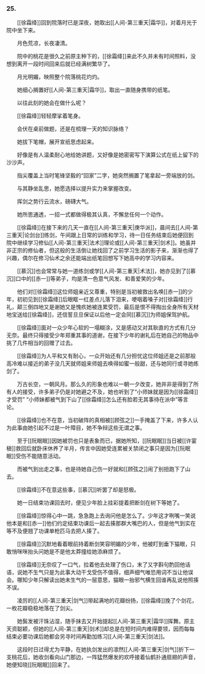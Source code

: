 ### 25.

　　[[徐霜绛]]回到院落时已是深夜，她取出[[人间-第三重天|霜华]]，对着月光于院中坐下来。

　　月色荒凉，长夜凄清。

　　院中的桃花是很久之前原主种下的，[[徐霜绛]]来此不久并未有时间照料，没想到离开一段时间回来后就已经满树繁华了。

　　月光明媚，映照整个院落桃花灼灼。

　　她细心搁置好[[人间-第三重天|霜华]]，取出一直随身携带的纸笔。

　　以往此刻的她会在做什么呢？

　　[[徐霜绛]]轻轻摩挲着笔身。

　　会伏在桌前做题，还是在梳理一天的知识脉络？

　　她拔下笔帽，展开宣纸思虑起来。

　　好像是有人温柔耐心地给她讲题，又好像是她密密写下演算公式在纸上留下的沙沙声。

　　指尖覆盖上当时笔锋坚毅的“回家”二字，她突然搁置了笔拿起一旁端放的剑。

　　与其静坐乱思，她愿选择以提升实力来掌握改变。

　　挥剑之势行云流水，磅礴大气。

　　她所思通透，一招一式都做得极其认真，不懈怠任何一个动作。

　　[[徐霜绛]]在接下来的几天一直在[[人间-第三重天|庚华派]]，晨间去[[人间-第三重天|论剑台]]练剑，午间跟上日常的训练和学习，待一日任务结束后她便回到院中继续学习修仙[[人间-第三重天|法术]]理论或[[人间-第三重天|剑术]]。她虽并非正宗的修仙者，但这般的生活倒让她找回了之前学习生活的影子来，渐渐也得了兴趣，偶尔在修习仙术之余还能端出纸笔回想写下她高中的学习内容来。

　　[[慕沉]]也会常常与她一道练剑或学[[人间-第三重天|术法]]，她亦见到了[[慕沉]]口中的[[赤一]]等弟子，均是清一色意气风发、和善爱笑的少年。

　　他们对[[徐霜绛]]这位师姐亲近又尊重，特别是当初被救出名唤[[赤一]]的少年，初初见到[[徐霜绛]]后眼眶一红差点儿落下泪来，哽咽着嗓子对[[徐霜绛]]行礼，颠三倒四地又是谢她又是愧疚她被连累受罚，最后是恨不得掏出全身所有天材地宝送给[[徐霜绛]]，还信誓旦旦保证以后他一定会同[[慕沉]]为师姐保驾护航。

　　[[徐霜绛]]面对一众少年心软的一塌糊涂，又是感动又对其耿直的方式有几分无奈。最终只得接受少年郑重其事的道谢，在接下少年的谢礼后在她自己的物品中挑了几件相当的回赠了过去。

　　[[徐霜绛]]为人平和又有耐心，一众开始还有几分担忧这位师姐还是之前那般高冷难以接近的弟子没几天就师姐来师姐去唤得如蜜一般甜，还与她同行或寻她练剑了。

　　万古长空，一朝风月。那么久的形象也难以一朝一夕改变，她并非是得到了所有人的接受，许多弟子仍是对她避之不及，她也听到了“小师妹就是因为[[徐霜绛]]才受罚” “小师妹都被气到下山了[[徐霜绛]]怎么还有脸若无其事待在派中”等言论。

　　[[徐霜绛]]也不在意，当初破阵的真相被[[顾弦之]]一手掩盖了下来，许多人认为此事由她引起不过是一叶障目，她不争辩这些无谓之事。

　　至于[[阮眠眠]]因她被罚也只是表象而已，据她所知，[[阮眠眠]]当日被[[许宴稹]]救回后就卧床休养了半月，传言中因她受连累被关禁闭之事只是因为[[阮眠眠]]受伤不能随意活动。

　　而被气到出走之事，也是待她自己伤一好就和[[顾弦之]]闹了别扭跑下了山去。

　　[[徐霜绛]]不在意这些事，[[慕沉]]听罢了却是怒极。

　　她一日结束功课回去时，便见少年脸上挂彩提着把断剑在树下等她了。

　　[[徐霜绛]]惊得心中一跳，急急跑上去询问他是怎么了。少年这才咧嘴一笑说他本是和[[赤一]]他们约定结束功课后一起去揍那群大嘴巴的人，但是他气到实在等不及便翘了功课单枪匹马去把人揍了。

　　[[徐霜绛]]沉默地看着眼前持着断剑笑容明媚的少年，他被盯到垂下猫眼，只敢悄咪咪抬头问她是不是他太莽撞给她添麻烦了。

　　[[徐霜绛]]无奈叹了一口气，拉着他去处理了伤口，末了又字斟句酌回他话语，说她不生气只是为此事大动干戈受伤不值得，细声细气唯恐用词不当让他误会。哪知少年只解读出她未生气的一层意思，猫眼一抬邪气横生回谁再乱说他照揍不误。

　　凌厉的[[人间-第三重天|剑气]]带起满地的花瓣纷扬，[[徐霜绛]]挽了个剑花，一枚花瓣稳稳地落在了剑尖。

　　她鬓发被汗珠沾湿，随手抹去又开始提起[[人间-第三重天|霜华]]挥舞。原主天资聪颖，但她的[[人间-第三重天|剑术]]却总是在短时间内难得要领，因而每每结束必要功课后她都会另寻时间再勤加练习[[人间-第三重天|剑法]]。

　　这段时日过得尤为平静，在她执剑发出的凛然[[人间-第三重天|剑气]]折下一支桃花后，她收剑看向山门那边，一阵猛然爆发的欢呼接着仙鹤扑通扇翅的声音，她便知晓[[阮眠眠]]回来了。